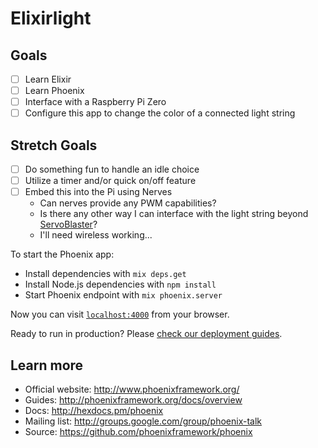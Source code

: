 # Elixirlight
## Goals
* [ ] Learn Elixir
* [ ] Learn Phoenix
* [ ] Interface with a Raspberry Pi Zero
* [ ] Configure this app to change the color of a connected light string

## Stretch Goals
* [ ] Do something fun to handle an idle choice
* [ ] Utilize a timer and/or quick on/off feature
* [ ] Embed this into the Pi using Nerves
  * Can nerves provide any PWM capabilities?
  * Is there any other way I can interface with the light string beyond
    [ServoBlaster](https://github.com/richardghirst/PiBits/tree/master/ServoBlaster)?
  * I'll need wireless working...

To start the Phoenix app:

  * Install dependencies with `mix deps.get`
  * Install Node.js dependencies with `npm install`
  * Start Phoenix endpoint with `mix phoenix.server`

Now you can visit [`localhost:4000`](http://localhost:4000) from your browser.

Ready to run in production? Please [check our deployment guides](http://www.phoenixframework.org/docs/deployment).

## Learn more

  * Official website: http://www.phoenixframework.org/
  * Guides: http://phoenixframework.org/docs/overview
  * Docs: http://hexdocs.pm/phoenix
  * Mailing list: http://groups.google.com/group/phoenix-talk
  * Source: https://github.com/phoenixframework/phoenix
